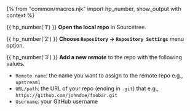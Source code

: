 {% from "common/macros.njk" import hp_number, show_output with context %}

{{ hp_number('1') }} **Open the local repo** in Sourcetree.

{{ hp_number('2') }} **Choose `Repository` → `Repository Settings`** menu option.

{{ hp_number('3') }} **Add a new _remote_** to the repo with the following values.

   <pic eager src="images/fillRemoteInfoForSourceTree.png" width="450" />

   * `Remote name`: the name you want to assign to the remote repo e.g., `upstream1`
   * `URL/path`: the URL of your repo (ending in `.git`) that e.g., `https://github.com/johndoe/foobar.git`
   * `Username`: your GitHub username<br><br>
